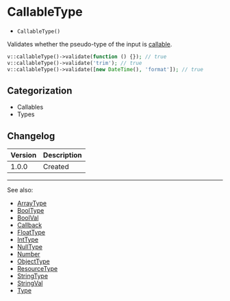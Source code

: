 # CallableType

- `CallableType()`

Validates whether the pseudo-type of the input is [callable](http://php.net/types.callable).

```php
v::callableType()->validate(function () {}); // true
v::callableType()->validate('trim'); // true
v::callableType()->validate([new DateTime(), 'format']); // true
```

## Categorization

- Callables
- Types

## Changelog

Version | Description
--------|-------------
  1.0.0 | Created

***
See also:

- [ArrayType](ArrayType.md)
- [BoolType](BoolType.md)
- [BoolVal](BoolVal.md)
- [Callback](Callback.md)
- [FloatType](FloatType.md)
- [IntType](IntType.md)
- [NullType](NullType.md)
- [Number](Number.md)
- [ObjectType](ObjectType.md)
- [ResourceType](ResourceType.md)
- [StringType](StringType.md)
- [StringVal](StringVal.md)
- [Type](Type.md)
